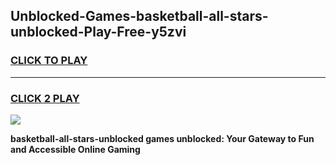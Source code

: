 
## Unblocked-Games-basketball-all-stars-unblocked-Play-Free-y5zvi
<h3>
<a href="https://premium76.site?title=basketball-all-stars-unblocked&ref=21A">CLICK TO PLAY</a></h3>
<hr>

<h3>
<a href="https://premium76.site?title=basketball-all-stars-unblocked&ref=21A">CLICK 2 PLAY</a>
  
</h3>

<a href="https://premium76.site?title=basketball-all-stars-unblocked&ref=21A"><img src="https://clearcache.store/games.png"></a>


**basketball-all-stars-unblocked games unblocked: Your Gateway to Fun and Accessible Online Gaming**
